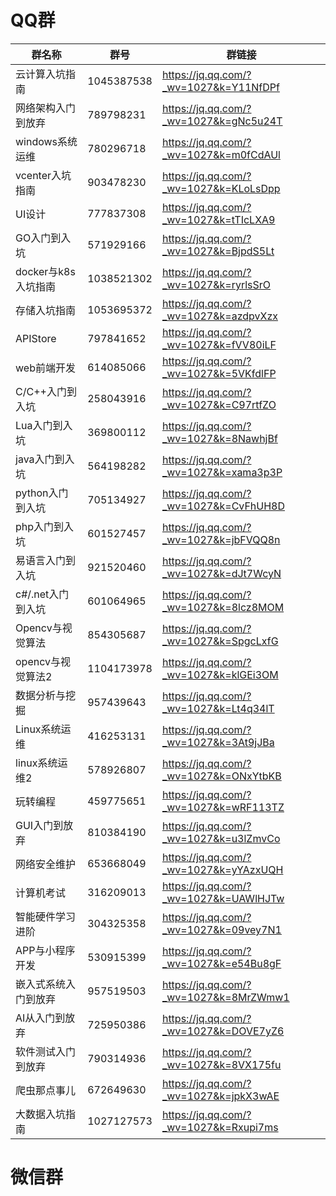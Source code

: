 # QQ群

| 群名称               | 群号       | 群链接                                 |
| -------------------- | ---------- | -------------------------------------- |
| 云计算入坑指南       | 1045387538 | https://jq.qq.com/?_wv=1027&k=Y11NfDPf |
| 网络架构入门到放弃   | 789798231  | https://jq.qq.com/?_wv=1027&k=gNc5u24T |
| windows系统运维      | 780296718  | https://jq.qq.com/?_wv=1027&k=m0fCdAUl |
| vcenter入坑指南      | 903478230  | https://jq.qq.com/?_wv=1027&k=KLoLsDpp |
| UI设计               | 777837308  | https://jq.qq.com/?_wv=1027&k=tTIcLXA9 |
| GO入门到入坑         | 571929166  | https://jq.qq.com/?_wv=1027&k=BjpdS5Lt |
| docker与k8s入坑指南  | 1038521302 | https://jq.qq.com/?_wv=1027&k=ryrlsSrO |
| 存储入坑指南         | 1053695372 | https://jq.qq.com/?_wv=1027&k=azdpvXzx |
| APIStore             | 797841652  | https://jq.qq.com/?_wv=1027&k=fVV80iLF |
| web前端开发          | 614085066  | https://jq.qq.com/?_wv=1027&k=5VKfdlFP |
| C/C++入门到入坑      | 258043916  | https://jq.qq.com/?_wv=1027&k=C97rtfZO |
| Lua入门到入坑        | 369800112  | https://jq.qq.com/?_wv=1027&k=8NawhjBf |
| java入门到入坑       | 564198282  | https://jq.qq.com/?_wv=1027&k=xama3p3P |
| python入门到入坑     | 705134927  | https://jq.qq.com/?_wv=1027&k=CvFhUH8D |
| php入门到入坑        | 601527457  | https://jq.qq.com/?_wv=1027&k=jbFVQQ8n |
| 易语言入门到入坑     | 921520460  | https://jq.qq.com/?_wv=1027&k=dJt7WcyN |
| c#/.net入门到入坑    | 601064965  | https://jq.qq.com/?_wv=1027&k=8lcz8MOM |
| Opencv与视觉算法     | 854305687  | https://jq.qq.com/?_wv=1027&k=SpgcLxfG |
| opencv与视觉算法2    | 1104173978 | https://jq.qq.com/?_wv=1027&k=klGEi3OM |
| 数据分析与挖掘       | 957439643  | https://jq.qq.com/?_wv=1027&k=Lt4q34lT |
| Linux系统运维        | 416253131  | https://jq.qq.com/?_wv=1027&k=3At9jJBa |
| linux系统运维2       | 578926807  | https://jq.qq.com/?_wv=1027&k=ONxYtbKB |
| 玩转编程             | 459775651  | https://jq.qq.com/?_wv=1027&k=wRF113TZ |
| GUI入门到放弃        | 810384190  | https://jq.qq.com/?_wv=1027&k=u3lZmvCo |
| 网络安全维护         | 653668049  | https://jq.qq.com/?_wv=1027&k=yYAzxUQH |
| 计算机考试           | 316209013  | https://jq.qq.com/?_wv=1027&k=UAWlHJTw |
| 智能硬件学习进阶     | 304325358  | https://jq.qq.com/?_wv=1027&k=09vey7N1 |
| APP与小程序开发      | 530915399  | https://jq.qq.com/?_wv=1027&k=e54Bu8gF |
| 嵌入式系统入门到放弃 | 957519503  | https://jq.qq.com/?_wv=1027&k=8MrZWmw1 |
| AI从入门到放弃       | 725950386  | https://jq.qq.com/?_wv=1027&k=DOVE7yZ6 |
| 软件测试入门到放弃   | 790314936  | https://jq.qq.com/?_wv=1027&k=8VX175fu |
| 爬虫那点事儿         | 672649630  | https://jq.qq.com/?_wv=1027&k=jpkX3wAE |
| 大数据入坑指南       | 1027127573 | https://jq.qq.com/?_wv=1027&k=Rxupi7ms |

# 微信群